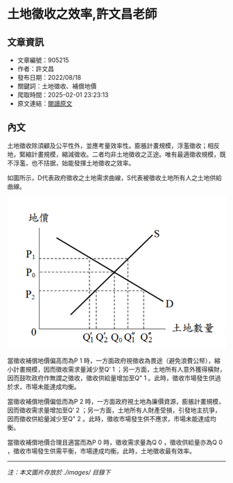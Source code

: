 # 土地徵收之效率,許文昌老師

## 文章資訊
- 文章編號：905215
- 作者：許文昌
- 發布日期：2022/08/18
- 關鍵詞：土地徵收、補償地價
- 爬取時間：2025-02-01 23:23:13
- 原文連結：[閱讀原文](https://real-estate.get.com.tw/Columns/detail.aspx?no=905215)

## 內文


土地徵收除須顧及公平性外，並應考量效率性。膨脹計畫規模，浮濫徵收；相反地，緊縮計畫規模，縮減徵收。二者均非土地徵收之正途。唯有最適徵收規模，既不浮濫，也不拮据，始能發揮土地徵收之效率。


如圖所示，D代表政府徵收之土地需求曲線，S代表被徵收土地所有人之土地供給曲線。

![圖片](./images/905215_fbf32f2493a97b51f4298751118feebd.png)



當徵收補償地價偏高而為P
1
時，一方面政府視徵收為畏途（避免浪費公帑），縮小計畫規模，因而徵收需求量減少至Q’
1
；另一方面，土地所有人意外獲得橫財，因而鼓吹政府作無謂之徵收，徵收供給量增加至Q"
1
。此時，徵收市場發生供過於求，市場未能達成均衡。


當徵收補償地價偏低而為P
2
時，一方面政府視土地為廉價資源，膨脹計畫規模，因而徵收需求量增加至Q’
2
；另一方面，土地所有人財產受損，引發地主抗爭，因而徵收供給量減少至Q"
2
。此時，徵收市場發生供不應求，市場未能達成均衡。


當徵收補償地價合理且適當而為P
0
時，徵收需求量為Q
0
，徵收供給量亦為Q
0
，徵收市場發生供需平衡，市場達成均衡。此時，土地徵收最有效率。

---
*注：本文圖片存放於 ./images/ 目錄下*
